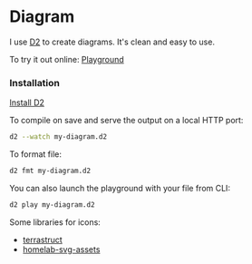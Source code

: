 # Diagram

I use [D2](https://d2lang.com/) to create diagrams. It's clean and easy to use.

To try it out online: [Playground](https://play.d2lang.com/)

### Installation

[Install D2](https://d2lang.com/tour/install/)

To compile on save and serve the output on a local HTTP port:
```sh
d2 --watch my-diagram.d2
```

To format file:
```sh
d2 fmt my-diagram.d2
```

You can also launch the playground with your file from CLI:
```sh
d2 play my-diagram.d2
```

Some libraries for icons:
- [terrastruct](https://icons.terrastruct.com/)
- [homelab-svg-assets](https://github.com/loganmarchione/homelab-svg-assets?tab=readme-ov-file)
